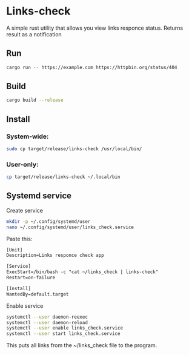 # Links-check

A simple rust utility that allows you view links responce status. Returns result as a notification

## Run
``` sh
cargo run -- https://example.com https://httpbin.org/status/404
```

## Build
``` sh
cargo build --release
```

## Install

### System-wide:
``` sh
sudo cp target/release/links-check /usr/local/bin/
```
### User-only:
``` sh
cp target/release/links-check ~/.local/bin
```

## Systemd service

Create service
``` sh
mkdir -p ~/.config/systemd/user
nano ~/.config/systemd/user/links_check.service
```

Paste this:
``` txt
[Unit]
Description=Links responce check app

[Service]
ExecStart=/bin/bash -c "cat ~/links_check | links-check"
Restart=on-failure

[Install]
WantedBy=default.target
```

Enable service
``` sh
systemctl --user daemon-reexec
systemctl --user daemon-reload
systemctl --user enable links_check.service
systemctl --user start links_check.service
```

This puts all links from the ~/links_check file to the program.


